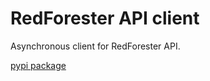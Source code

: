 # RedForester API client

Asynchronous client for RedForester API.

[pypi package](https://pypi.org/project/rf-api-client/)
